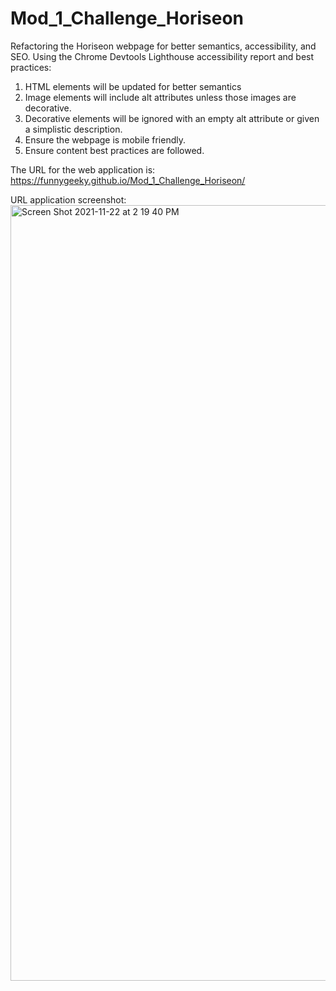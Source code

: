 # Mod_1_Challenge_Horiseon
Refactoring the Horiseon webpage for better semantics, accessibility, and SEO.
Using the Chrome Devtools Lighthouse accessibility report and best practices:
1. HTML elements will be updated for better semantics
2. Image elements will include alt attributes unless those images are decorative.
3. Decorative elements will be ignored with an empty alt attribute or given a simplistic description.
4. Ensure the webpage is mobile friendly.
5. Ensure content best practices are followed.

The URL for the web application is:
https://funnygeeky.github.io/Mod_1_Challenge_Horiseon/

URL application screenshot:
<img width="1241" alt="Screen Shot 2021-11-22 at 2 19 40 PM" src="https://user-images.githubusercontent.com/55448332/142922606-f1caf5e4-b4d1-4222-9429-a6d2f5867aa8.png">

